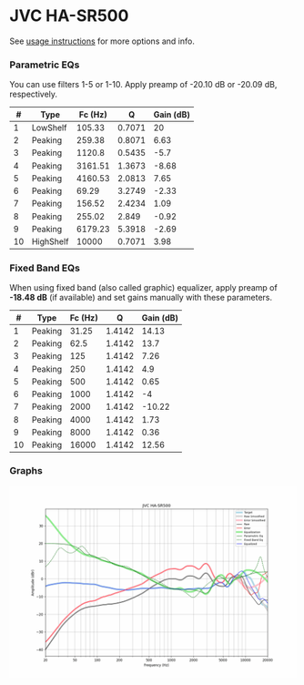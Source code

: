 # JVC HA-SR500
See [usage instructions](https://github.com/jaakkopasanen/AutoEq#usage) for more options and info.

### Parametric EQs
You can use filters 1-5 or 1-10. Apply preamp of -20.10 dB or -20.09 dB, respectively.

|   # | Type      |   Fc (Hz) |      Q |   Gain (dB) |
|-----|-----------|-----------|--------|-------------|
|   1 | LowShelf  |    105.33 | 0.7071 |       20    |
|   2 | Peaking   |    259.38 | 0.8071 |        6.63 |
|   3 | Peaking   |   1120.8  | 0.5435 |       -5.7  |
|   4 | Peaking   |   3161.51 | 1.3673 |       -8.68 |
|   5 | Peaking   |   4160.53 | 2.0813 |        7.65 |
|   6 | Peaking   |     69.29 | 3.2749 |       -2.33 |
|   7 | Peaking   |    156.52 | 2.4234 |        1.09 |
|   8 | Peaking   |    255.02 | 2.849  |       -0.92 |
|   9 | Peaking   |   6179.23 | 5.3918 |       -2.69 |
|  10 | HighShelf |  10000    | 0.7071 |        3.98 |

### Fixed Band EQs
When using fixed band (also called graphic) equalizer, apply preamp of **-18.48 dB** (if available) and set gains manually with these parameters.

|   # | Type    |   Fc (Hz) |      Q |   Gain (dB) |
|-----|---------|-----------|--------|-------------|
|   1 | Peaking |     31.25 | 1.4142 |       14.13 |
|   2 | Peaking |     62.5  | 1.4142 |       13.7  |
|   3 | Peaking |    125    | 1.4142 |        7.26 |
|   4 | Peaking |    250    | 1.4142 |        4.9  |
|   5 | Peaking |    500    | 1.4142 |        0.65 |
|   6 | Peaking |   1000    | 1.4142 |       -4    |
|   7 | Peaking |   2000    | 1.4142 |      -10.22 |
|   8 | Peaking |   4000    | 1.4142 |        1.73 |
|   9 | Peaking |   8000    | 1.4142 |        0.36 |
|  10 | Peaking |  16000    | 1.4142 |       12.56 |

### Graphs
![](./JVC%20HA-SR500.png)
